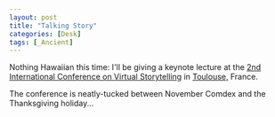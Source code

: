 ```yaml
---
layout: post
title: "Talking Story"
categories: [Desk]
tags: [_Ancient]
---
```

Nothing Hawaiian this time: I'll be giving a keynote lecture at the <a href="http://www.virtualstorytelling.com/ICVS2003/">2nd International Conference on Virtual Storytelling</a> in <a href="http://eco.agglo-grandtoulouse.fr/en/sectors/ittt/">Toulouse,</a> France.

The conference is neatly-tucked between November Comdex and the Thanksgiving holiday...
